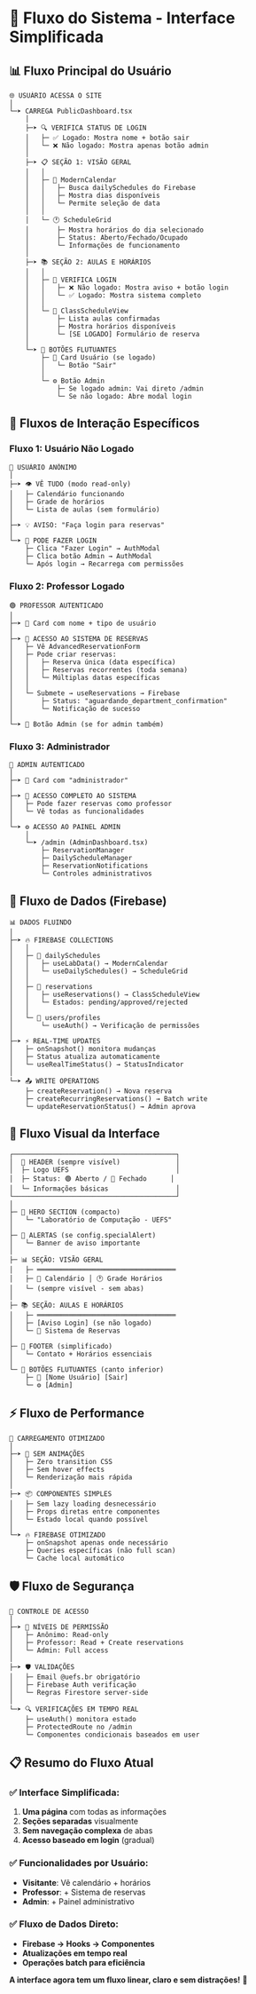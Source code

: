 # 🔄 Fluxo do Sistema - Interface Simplificada

## 📊 **Fluxo Principal do Usuário**

```
🌐 USUÁRIO ACESSA O SITE
│
└─➤ CARREGA PublicDashboard.tsx
    │
    ├─➤ 🔍 VERIFICA STATUS DE LOGIN
    │   ├─ ✅ Logado: Mostra nome + botão sair
    │   └─ ❌ Não logado: Mostra apenas botão admin
    │
    ├─➤ 📋 SEÇÃO 1: VISÃO GERAL
    │   │
    │   ├─ 📅 ModernCalendar
    │   │   ├─ Busca dailySchedules do Firebase
    │   │   ├─ Mostra dias disponíveis
    │   │   └─ Permite seleção de data
    │   │
    │   └─ 🕐 ScheduleGrid  
    │       ├─ Mostra horários do dia selecionado
    │       ├─ Status: Aberto/Fechado/Ocupado
    │       └─ Informações de funcionamento
    │
    ├─➤ 📚 SEÇÃO 2: AULAS E HORÁRIOS
    │   │
    │   ├─ 🚪 VERIFICA LOGIN
    │   │   ├─ ❌ Não logado: Mostra aviso + botão login
    │   │   └─ ✅ Logado: Mostra sistema completo
    │   │
    │   └─ 📝 ClassScheduleView
    │       ├─ Lista aulas confirmadas
    │       ├─ Mostra horários disponíveis
    │       └─ [SE LOGADO] Formulário de reserva
    │
    └─➤ 🔘 BOTÕES FLUTUANTES
        ├─ 👤 Card Usuário (se logado)
        │   └─ Botão "Sair"
        │
        └─ ⚙️ Botão Admin
            ├─ Se logado admin: Vai direto /admin
            └─ Se não logado: Abre modal login
```

## 🎯 **Fluxos de Interação Específicos**

### **Fluxo 1: Usuário Não Logado**
```
🔴 USUÁRIO ANÔNIMO
│
├─➤ 👁️ VÊ TUDO (modo read-only)
│   ├─ Calendário funcionando
│   ├─ Grade de horários
│   └─ Lista de aulas (sem formulário)
│
├─➤ 💡 AVISO: "Faça login para reservas"
│
└─➤ 🔘 PODE FAZER LOGIN
    ├─ Clica "Fazer Login" → AuthModal
    ├─ Clica botão Admin → AuthModal  
    └─ Após login → Recarrega com permissões
```

### **Fluxo 2: Professor Logado**
```
🟢 PROFESSOR AUTENTICADO
│
├─➤ 👤 Card com nome + tipo de usuário
│
├─➤ 📝 ACESSO AO SISTEMA DE RESERVAS
│   ├─ Vê AdvancedReservationForm
│   ├─ Pode criar reservas:
│   │   ├─ Reserva única (data específica)
│   │   ├─ Reservas recorrentes (toda semana)
│   │   └─ Múltiplas datas específicas
│   │
│   └─ Submete → useReservations → Firebase
│       ├─ Status: "aguardando_department_confirmation"
│       └─ Notificação de sucesso
│
└─➤ 🔘 Botão Admin (se for admin também)
```

### **Fluxo 3: Administrador**
```
🔵 ADMIN AUTENTICADO  
│
├─➤ 👤 Card com "administrador"
│
├─➤ 📝 ACESSO COMPLETO AO SISTEMA
│   ├─ Pode fazer reservas como professor
│   └─ Vê todas as funcionalidades
│
└─➤ ⚙️ ACESSO AO PAINEL ADMIN
    │
    └─➤ /admin (AdminDashboard.tsx)
        ├─ ReservationManager
        ├─ DailyScheduleManager  
        ├─ ReservationNotifications
        └─ Controles administrativos
```

## 🔄 **Fluxo de Dados (Firebase)**

```
📊 DADOS FLUINDO
│
├─➤ 🔥 FIREBASE COLLECTIONS
│   │
│   ├─ 📅 dailySchedules
│   │   ├─ useLabData() → ModernCalendar
│   │   └─ useDailySchedules() → ScheduleGrid
│   │
│   ├─ 📝 reservations  
│   │   ├─ useReservations() → ClassScheduleView
│   │   └─ Estados: pending/approved/rejected
│   │
│   └─ 👥 users/profiles
│       └─ useAuth() → Verificação de permissões
│
├─➤ ⚡ REAL-TIME UPDATES
│   ├─ onSnapshot() monitora mudanças
│   ├─ Status atualiza automaticamente
│   └─ useRealTimeStatus() → StatusIndicator
│
└─➤ 📤 WRITE OPERATIONS
    ├─ createReservation() → Nova reserva
    ├─ createRecurringReservations() → Batch write
    └─ updateReservationStatus() → Admin aprova
```

## 🎨 **Fluxo Visual da Interface**

```
┌─────────────────────────────────────────┐
│  🔵 HEADER (sempre visível)              │
│  ├─ Logo UEFS                           │  
│  ├─ Status: 🟢 Aberto / 🔴 Fechado      │
│  └─ Informações básicas                 │
└─────────────────────────────────────────┘
│
├─ 🎨 HERO SECTION (compacto)
│   └─ "Laboratório de Computação - UEFS"
│
├─ 🚨 ALERTAS (se config.specialAlert)
│   └─ Banner de aviso importante
│
├─ 📊 SEÇÃO: VISÃO GERAL
│   ├─ ═══════════════════════════════════
│   ├─ 📅 Calendário │ 🕐 Grade Horários
│   └─ (sempre visível - sem abas)
│
├─ 📚 SEÇÃO: AULAS E HORÁRIOS  
│   ├─ ═══════════════════════════════════
│   ├─ [Aviso Login] (se não logado)
│   └─ 📝 Sistema de Reservas
│
├─ 📄 FOOTER (simplificado)
│   └─ Contato + Horários essenciais
│
└─ 🔘 BOTÕES FLUTUANTES (canto inferior)
    ├─ 👤 [Nome Usuário] [Sair]
    └─ ⚙️ [Admin]
```

## ⚡ **Fluxo de Performance**

```
🚀 CARREGAMENTO OTIMIZADO
│
├─➤ 🎯 SEM ANIMAÇÕES
│   ├─ Zero transition CSS
│   ├─ Sem hover effects
│   └─ Renderização mais rápida
│
├─➤ 📦 COMPONENTES SIMPLES
│   ├─ Sem lazy loading desnecessário
│   ├─ Props diretas entre componentes
│   └─ Estado local quando possível
│
└─➤ 🔥 FIREBASE OTIMIZADO
    ├─ onSnapshot apenas onde necessário
    ├─ Queries específicas (não full scan)
    └─ Cache local automático
```

## 🛡️ **Fluxo de Segurança**

```
🔐 CONTROLE DE ACESSO
│
├─➤ 🚪 NÍVEIS DE PERMISSÃO
│   ├─ Anônimo: Read-only
│   ├─ Professor: Read + Create reservations
│   └─ Admin: Full access
│
├─➤ 🛡️ VALIDAÇÕES
│   ├─ Email @uefs.br obrigatório
│   ├─ Firebase Auth verificação
│   └─ Regras Firestore server-side
│
└─➤ 🔍 VERIFICAÇÕES EM TEMPO REAL
    ├─ useAuth() monitora estado
    ├─ ProtectedRoute no /admin
    └─ Componentes condicionais baseados em user
```

## 📋 **Resumo do Fluxo Atual**

### **✅ Interface Simplificada:**
1. **Uma página** com todas as informações
2. **Seções separadas** visualmente 
3. **Sem navegação complexa** de abas
4. **Acesso baseado em login** (gradual)

### **✅ Funcionalidades por Usuário:**
- **Visitante**: Vê calendário + horários
- **Professor**: + Sistema de reservas
- **Admin**: + Painel administrativo

### **✅ Fluxo de Dados Direto:**
- **Firebase → Hooks → Componentes**
- **Atualizações em tempo real**
- **Operações batch para eficiência**

**A interface agora tem um fluxo linear, claro e sem distrações!** 🎯
